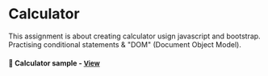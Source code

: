 
# Calculator

This assignment is about creating calculator usign javascript and bootstrap. Practising conditional statements & "DOM" (Document Object Model).

<h4>🔹 Calculator sample - <a href="https://simonakom.github.io/calculator/calculator.html" style="font-size:small;">View</a><h4>
